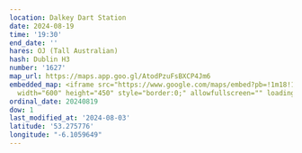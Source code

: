 ```yaml
---
location: Dalkey Dart Station
date: 2024-08-19
time: '19:30'
end_date: ''
hares: OJ (Tall Australian)
hash: Dublin H3
number: '1627'
map_url: https://maps.app.goo.gl/AtodPzuFsBXCP4Jm6
embedded_map: <iframe src="https://www.google.com/maps/embed?pb=!1m18!1m12!1m3!1d2385.7680233729934!2d-6.105964922860457!3d53.27577597226891!2m3!1f0!2f0!3f0!3m2!1i1024!2i768!4f13.1!3m3!1m2!1s0x486707b30d225d51%3A0x362ca2bfab973d9d!2sDalkey!5e0!3m2!1sen!2sie!4v1722668325207!5m2!1sen!2sie"
  width="600" height="450" style="border:0;" allowfullscreen="" loading="lazy" referrerpolicy="no-referrer-when-downgrade"></iframe>
ordinal_date: 20240819
dow: 1
last_modified_at: '2024-08-03'
latitude: '53.275776'
longitude: "-6.1059649"
---
```


